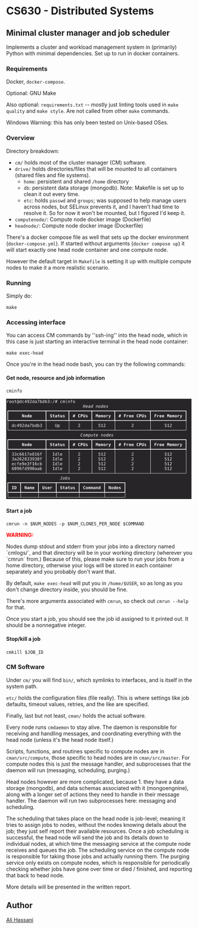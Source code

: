 # CS630 - Distributed Systems
 
## Minimal cluster manager and job scheduler
Implements a cluster and workload management system in (primarily) Python with minimal dependencies.
Set up to run in docker containers.


### Requirements
Docker, `docker-compose`.

Optional: GNU Make

Also optional: `requirements.txt` -- mostly just linting tools used in `make quality` and `make style`.
Are not called from other `make` commands.

Windows Warning: this has only been tested on Unix-based OSes.

### Overview
Directory breakdown:

* `cm/` holds most of the cluster manager (CM) software.
* `drive/` holds directories/files that will be mounted to all containers (shared files and file systems). 
  * `home`: persistent and shared `/home` directory
  * `db`: persistent data storage (mongodb). Note: Makefile is set up to clean it out every time.
  * `etc`: holds `passwd` and `groups`; was supposed to help manage users across nodes, but SELinux prevents it, and I haven't
  had time to resolve it. So for now it won't be mounted, but I figured I'd keep it.
* `computenode/`: Compute node docker image (Dockerfile)
* `headnode/`: Compute node docker image (Dockerfile)

There's a docker compose file as well that sets up the docker environment (`docker-compose.yml`).
If started without arguments (`docker compose up`) it will start exactly one head node container and one compute node.

However the default target in `Makefile` is setting it up with multiple compute nodes to make it a more realistic scenario.

### Running
Simply do:

```
make
```

### Accessing interface
You can access CM commands by ''ssh-ing'' into the head node, which in this case is just starting an interactive terminal in the
head node container:

```
make exec-head
```

Once you're in the head node bash, you can try the following commands:

#### Get node, resource and job information
```
cminfo
```

<img src="assets/cminfo.png" width="500" />

#### Start a job
```
cmrun -n $NUM_NODES -p $NUM_CLONES_PER_NODE $COMMAND
```

<p style="color: red"><b>WARNING:</b></p>
Nodes dump stdout and stderr from your jobs into a directory named `cmlogs/`, and that directory will be in your working
directory (wherever you `cmrun` from.)
Because of this, please make sure to run your jobs from a home directory, otherwise your logs will be stored in each container
separately and you probably don't want that.

By default, `make exec-head` will put you in `/home/$USER`, so as long as you don't change directory inside, you should be fine.

There's more arguments associated with `cmrun`, so check out `cmrun --help` for that.

Once you start a job, you should see the job id assigned to it printed out. 
It should be a nonnegative integer.

#### Stop/kill a job
```
cmkill $JOB_ID
```

### CM Software
Under `cm/` you will find `bin/`, which symlinks to interfaces, and is itself in the system path.

`etc/` holds the configuration files (file really).
This is where settings like job defaults, timeout values, retries, and the like are specified.

Finally, last but not least, `cman/` holds the actual software.

Every node runs `cmdaemon` to stay alive. 
The daemon is responsible for receiving and handling messages, and coordinating everything with the head node (unless it's the
head node itself.)

Scripts, functions, and routines specific to compute nodes are in `cman/src/compute`, those specific to head nodes are in
`cman/src/master`.
For compute nodes this is just the message handler, and subprocesses that the daemon will run (messaging, scheduling, purging.)

Head nodes however are more complicated, because 1. they have a data storage (mongodb), and data schemas associated with it
(mongoengnine), along with a longer set of actions they need to handle in their message handler.
The daemon will run two subprocesses here: messaging and scheduling.

The scheduling that takes place on the head node is job-level; meaning it tries to assign jobs to nodes, without the nodes
knowing details about the job; they just self report their available resources. Once a job scheduling is successful, the head
node will send the job and its details down to individual nodes, at which time the messaging service at the compute node
receives and queues the job. The scheduling service on the compute node is responsible for taking those jobs and actually
running them.
The purging service only exists on compute nodes, which is responsible for periodically checking whether jobs have gone over
time or died / finished, and reporting that back to head node.

More details will be presented in the written report.


## Author
[Ali Hassani](https://alihassanijr.com)
